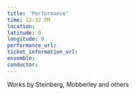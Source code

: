 ```yaml
---
title: 'Performance'
time: 12:32 PM
location: 
latitude: 0
longitude: 0
performance_url: 
ticket_information_url: 
ensemble: 
conductor: 
---
```

<p>Works by Steinberg, Mobberley and others</p>